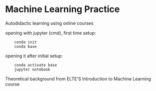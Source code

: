 # Machine Learning Practice
Autodidactic learning using online courses


opening with jupyter (cmd), first time setup:

        conda init
        conda base

opening it after initial setup:

        conda activate base
        jupyter notebook



Theoretical background from ELTE'S Introduction to Machine Learning course
